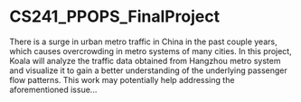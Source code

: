 # CS241_PPOPS_FinalProject
There is a surge in urban metro traffic in China in the past couple years, which causes overcrowding in
metro systems of many cities. In this project, Koala will analyze the traffic data obtained from
Hangzhou metro system and visualize it to gain a better understanding of the underlying passenger flow
patterns. This work may potentially help addressing the aforementioned issue...
